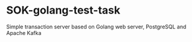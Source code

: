# SOK-golang-test-task
Simple transaction server based on Golang web server, PostgreSQL and Apache Kafka

